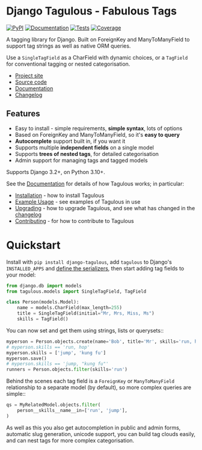 # Django Tagulous - Fabulous Tags


[![PyPI](https://img.shields.io/pypi/v/django-tagulous.svg)](https://pypi.org/project/django-tagulous/)
[![Documentation](https://readthedocs.org/projects/django-tagulous/badge/?version=latest)](https://django-tagulous.readthedocs.io/en/latest/)
[![Tests](https://github.com/radiac/django-tagulous/actions/workflows/ci.yml/badge.svg)](https://github.com/radiac/django-tagulous/actions/workflows/ci.yml)
[![Coverage](https://codecov.io/gh/radiac/django-tagulous/graph/badge.svg?token=zotfCDdrUG)](https://codecov.io/gh/radiac/django-tagulous)

A tagging library for Django. Built on ForeignKey and ManyToManyField to support tag
strings as well as native ORM queries.

Use a `SingleTagField` as a CharField with dynamic choices, or a `TagField` for
conventional tagging or nested categorisation.

* [Project site](https://radiac.net/projects/django-tagulous/)
* [Source code](https://github.com/radiac/django-tagulous)
* [Documentation](https://django-tagulous.readthedocs.io/)
* [Changelog](https://django-tagulous.readthedocs.io/en/latest/changelog.html)


## Features

* Easy to install - simple requirements, **simple syntax**, lots of options
* Based on ForeignKey and ManyToManyField, so it's **easy to query**
* **Autocomplete** support built in, if you want it
* Supports multiple **independent fields** on a single model
* Supports **trees of nested tags**, for detailed categorisation
* Admin support for managing tags and tagged models

Supports Django 3.2+, on Python 3.10+.


See the [Documentation](https://django-tagulous.readthedocs.io/)
for details of how Tagulous works; in particular:

* [Installation](https://django-tagulous.readthedocs.io/en/latest/installation.html) -
  how to install Tagulous
* [Example Usage](https://django-tagulous.readthedocs.io/en/latest/usage.html) -
  see examples of Tagulous in use
* [Upgrading](https://django-tagulous.readthedocs.io/en/latest/upgrading.html) -
  how to upgrade Tagulous, and see what has changed in the
  [changelog](https://django-tagulous.readthedocs.io/en/latest/changelog.html)
* [Contributing](https://django-tagulous.readthedocs.io/en/latest/contributing.html) -
  for how to contribute to Tagulous


Quickstart
==========

Install with `pip install django-tagulous`, add `tagulous` to Django's `INSTALLED_APPS`
and
[define the serializers](http://radiac.net/projects/django-tagulous/documentation/installation/),
then start adding tag fields to your model:

```python
from django.db import models
from tagulous.models import SingleTagField, TagField

class Person(models.Model):
    name = models.CharField(max_length=255)
    title = SingleTagField(initial="Mr, Mrs, Miss, Ms")
    skills = TagField()
```

You can now set and get them using strings, lists or querysets::

```python
myperson = Person.objects.create(name='Bob', title='Mr', skills='run, hop')
# myperson.skills == 'run, hop'
myperson.skills = ['jump', 'kung fu']
myperson.save()
# myperson.skills == 'jump, "kung fu"'
runners = Person.objects.filter(skills='run')
```

Behind the scenes each tag field is a `ForeignKey` or `ManyToManyField` relationship to
a separate model (by default), so more complex queries are simple::

```python
qs = MyRelatedModel.objects.filter(
    person__skills__name__in=['run', 'jump'],
)
```

As well as this you also get autocompletion in public and admin forms,
automatic slug generation, unicode support, you can build tag clouds easily,
and can nest tags for more complex categorisation.
